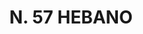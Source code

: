 ---
title: "N. 57 HEBANO"
plant-name: "N. 57"
plant-number: "057"
plant-xml: "/assets/xml/plant057.xml"
plant-img1: "/assets/img/plant057_verso.jpg"
plant-img2: "/assets/img/plant057.jpg"
plant-title: "N. 57 HEBANO"
plant-taxon-link: ""
plant-taxon-link: ""
layout: single-xml
---